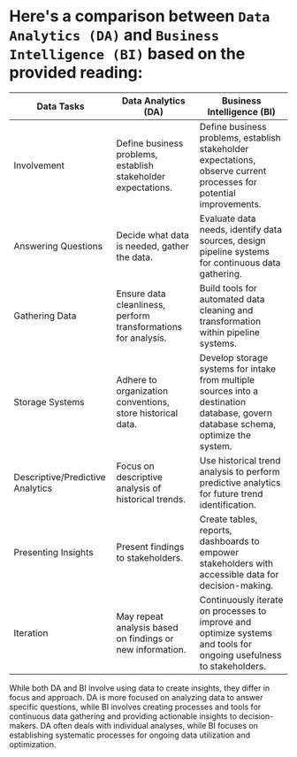 # Here's a comparison between ```Data Analytics (DA)``` and ```Business Intelligence (BI)``` based on the provided reading:

| Data Tasks         | Data Analytics (DA)                                                                                                                                                              | Business Intelligence (BI)                                                                                                                                                                                                                             |
|--------------------|----------------------------------------------------------------------------------------------------------------------------------------------------------------------------------|--------------------------------------------------------------------------------------------------------------------------------------------------------------------------------------------------------------------------------------------------------|
| Involvement        | Define business problems, establish stakeholder expectations.                                                                                                                    | Define business problems, establish stakeholder expectations, observe current processes for potential improvements.                                                                                                                                  |
| Answering Questions | Decide what data is needed, gather the data.                                                                                                                                     | Evaluate data needs, identify data sources, design pipeline systems for continuous data gathering.                                                                                                                                                   |
| Gathering Data     | Ensure data cleanliness, perform transformations for analysis.                                                                                                                    | Build tools for automated data cleaning and transformation within pipeline systems.                                                                                                                                                                    |
| Storage Systems    | Adhere to organization conventions, store historical data.                                                                                                                        | Develop storage systems for intake from multiple sources into a destination database, govern database schema, optimize the system.                                                                                                                      |
| Descriptive/Predictive Analytics | Focus on descriptive analysis of historical trends.                                                                                                                         | Use historical trend analysis to perform predictive analytics for future trend identification.                                                                                                                                                           |
| Presenting Insights | Present findings to stakeholders.                                                                                                                                                  | Create tables, reports, dashboards to empower stakeholders with accessible data for decision-making.                                                                                                                                                   |
| Iteration          | May repeat analysis based on findings or new information.                                                                                                                         | Continuously iterate on processes to improve and optimize systems and tools for ongoing usefulness to stakeholders.                                                                                                                                    |

While both DA and BI involve using data to create insights, they differ in focus and approach. DA is more focused on analyzing data to answer specific questions, while BI involves creating processes and tools for continuous data gathering and providing actionable insights to decision-makers. DA often deals with individual analyses, while BI focuses on establishing systematic processes for ongoing data utilization and optimization.